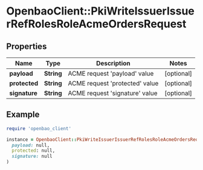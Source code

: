 # OpenbaoClient::PkiWriteIssuerIssuerRefRolesRoleAcmeOrdersRequest

## Properties

| Name | Type | Description | Notes |
| ---- | ---- | ----------- | ----- |
| **payload** | **String** | ACME request &#39;payload&#39; value | [optional] |
| **protected** | **String** | ACME request &#39;protected&#39; value | [optional] |
| **signature** | **String** | ACME request &#39;signature&#39; value | [optional] |

## Example

```ruby
require 'openbao_client'

instance = OpenbaoClient::PkiWriteIssuerIssuerRefRolesRoleAcmeOrdersRequest.new(
  payload: null,
  protected: null,
  signature: null
)
```


